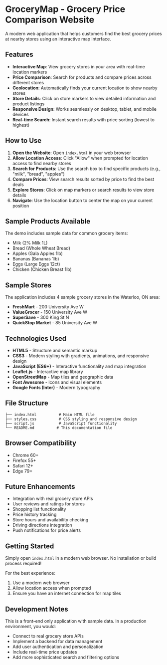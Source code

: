 # GroceryMap - Grocery Price Comparison Website

A modern web application that helps customers find the best grocery prices at nearby stores using an interactive map interface.

## Features

- **Interactive Map**: View grocery stores in your area with real-time location markers
- **Price Comparison**: Search for products and compare prices across different stores
- **Geolocation**: Automatically finds your current location to show nearby stores
- **Store Details**: Click on store markers to view detailed information and product listings
- **Responsive Design**: Works seamlessly on desktop, tablet, and mobile devices
- **Real-time Search**: Instant search results with price sorting (lowest to highest)

## How to Use

1. **Open the Website**: Open `index.html` in your web browser
2. **Allow Location Access**: Click "Allow" when prompted for location access to find nearby stores
3. **Search for Products**: Use the search box to find specific products (e.g., "milk", "bread", "apples")
4. **Compare Prices**: View search results sorted by price to find the best deals
5. **Explore Stores**: Click on map markers or search results to view store details
6. **Navigate**: Use the location button to center the map on your current position

## Sample Products Available

The demo includes sample data for common grocery items:
- Milk (2% Milk 1L)
- Bread (Whole Wheat Bread)
- Apples (Gala Apples 1lb)
- Bananas (Bananas 1lb)
- Eggs (Large Eggs 12ct)
- Chicken (Chicken Breast 1lb)

## Sample Stores

The application includes 4 sample grocery stores in the Waterloo, ON area:
- **FreshMart** - 200 University Ave W
- **ValueGrocer** - 150 University Ave W
- **SuperSave** - 300 King St N
- **QuickStop Market** - 85 University Ave W

## Technologies Used

- **HTML5** - Structure and semantic markup
- **CSS3** - Modern styling with gradients, animations, and responsive design
- **JavaScript (ES6+)** - Interactive functionality and map integration
- **Leaflet.js** - Interactive map library
- **OpenStreetMap** - Map tiles and geographic data
- **Font Awesome** - Icons and visual elements
- **Google Fonts (Inter)** - Modern typography

## File Structure

```
├── index.html          # Main HTML file
├── styles.css          # CSS styling and responsive design
├── script.js           # JavaScript functionality
└── README.md          # This documentation file
```

## Browser Compatibility

- Chrome 60+
- Firefox 55+
- Safari 12+
- Edge 79+

## Future Enhancements

- Integration with real grocery store APIs
- User reviews and ratings for stores
- Shopping list functionality
- Price history tracking
- Store hours and availability checking
- Driving directions integration
- Push notifications for price alerts

## Getting Started

Simply open `index.html` in a modern web browser. No installation or build process required!

For the best experience:
1. Use a modern web browser
2. Allow location access when prompted
3. Ensure you have an internet connection for map tiles

## Development Notes

This is a front-end only application with sample data. In a production environment, you would:
- Connect to real grocery store APIs
- Implement a backend for data management
- Add user authentication and personalization
- Include real-time price updates
- Add more sophisticated search and filtering options
